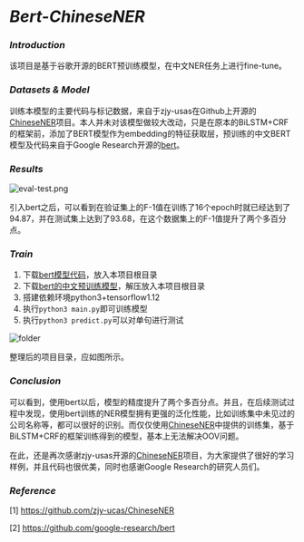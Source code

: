 # *Bert-ChineseNER*

### *Introduction*

该项目是基于谷歌开源的BERT预训练模型，在中文NER任务上进行fine-tune。

### *Datasets & Model*

训练本模型的主要代码与标记数据，来自于zjy-usas在Github上开源的[ChineseNER](https://github.com/zjy-ucas/ChineseNER)项目。本人并未对该模型做较大改动，只是在原本的BiLSTM+CRF的框架前，添加了BERT模型作为embedding的特征获取层，预训练的中文BERT模型及代码来自于Google Research开源的[bert](https://github.com/google-research/bert)。

### *Results*

![eval-test.png](https://github.com/yumath/Bert-ChineseNER/blob/master/pictures/results.png)

引入bert之后，可以看到在验证集上的F-1值在训练了16个epoch时就已经达到了94.87，并在测试集上达到了93.68，在这个数据集上的F-1值提升了两个多百分点。

### *Train*

1. 下载[bert模型代码](https://github.com/google-research/bert)，放入本项目根目录
2. 下载[bert的中文预训练模型](https://storage.googleapis.com/bert_models/2018_11_03/chinese_L-12_H-768_A-12.zip)，解压放入本项目根目录
3. 搭建依赖环境python3+tensorflow1.12
4. 执行`python3 main.py`即可训练模型
5. 执行`python3 predict.py`可以对单句进行测试

![folder](https://github.com/yumath/Bert-ChineseNER/blob/master/pictures/folder.png)

整理后的项目目录，应如图所示。

### *Conclusion*

可以看到，使用bert以后，模型的精度提升了两个多百分点。并且，在后续测试过程中发现，使用bert训练的NER模型拥有更强的泛化性能，比如训练集中未见过的公司名称等，都可以很好的识别。而仅仅使用[ChineseNER](https://github.com/zjy-ucas/ChineseNER)中提供的训练集，基于BiLSTM+CRF的框架训练得到的模型，基本上无法解决OOV问题。

在此，还是再次感谢zjy-usas开源的[ChineseNER](https://github.com/zjy-ucas/ChineseNER)项目，为大家提供了很好的学习样例，并且代码也很优美，同时也感谢Google Research的研究人员们。

### *Reference*

[1]  https://github.com/zjy-ucas/ChineseNER

[2] https://github.com/google-research/bert